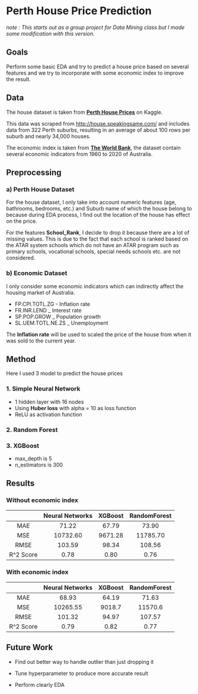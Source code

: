 # Perth House Price Prediction

*note* : *This starts out as a group project for Data Mining class but I made some modification with this version.*

## Goals

Perform some basic EDA and try to predict a house price based on several features and we try to incorporate with some economic index to improve the result.

## Data

The house dataset is taken from __[Perth House Prices](https://www.kaggle.com/datasets/syuzai/perth-house-prices)__ on Kaggle.

This data was scraped from http://house.speakingsame.com/ and includes data from 322 Perth suburbs, resulting in an average of about 100 rows per suburb and nearly 34,000 houses.

The economic index is taken from __[The World Bank](https://data.worldbank.org/country/AU)__, the dataset contain several economic indicators from 1960 to 2020 of Australia.

## Preprocessing

### a) Perth House Dataset
For the house dataset, I only take into account numeric features (age, bathrooms, bedrooms, etc.) and Suburb name of which the house belong to because during EDA process, I find out the location of the house has effect on the price.

For the features **School_Rank**, I decide to drop it because there are a lot of missing values. This is due to the fact that each school is ranked based on the ATAR system schools which do not have an ATAR program such as primary schools, vocational schools, special needs schools etc. are not considered.

### b) Economic Dataset
I only consider some economic indicators which can indirectly affect the housing market of Australia.

* FP.CPI.TOTL.ZG - Inflation rate
* FR.INR.LEND _ Interest rate
* SP.POP.GROW _ Population growth
* SL.UEM.TOTL.NE.ZS _ Unemployment

The **Inflation rate** will be used to scaled the price of the house from when it was sold to the current year.

## Method
Here I used 3 model to predict the house prices

### 1. Simple Neural Network

* 1 hidden layer with 16 nodes
* Using **Huber loss** with alpha = 10 as loss function
* ReLU as activation function

### 2. Random Forest


### 3. XGBoost

* max_depth is 5
* n_estimators is 300

## Results

### Without economic index

|  | Neural Networks   | XGBoost | RandomForest |
| :---:   | :---: | :---: | :---: |
| MAE | 71.22   | 67.79   | 73.90 |
| MSE | 10732.60   | 9671.28   | 11785.70 |
| RMSE | 103.59   | 98.34   | 108.56 |
| R^2 Score | 0.78   | 0.80   | 0.76 |

### With economic index

|  | Neural Networks   | XGBoost | RandomForest |
| :---:   | :---: | :---: | :---: |
| MAE | 68.93   | 64.19   | 71.63 |
| MSE | 10265.55   | 9018.7   | 11570.6 |
| RMSE | 101.32   | 94.97   | 107.57 |
| R^2 Score | 0.79   | 0.82   | 0.77 |

## Future Work

* Find out better way to handle outlier than just dropping it

* Tune hyperparameter to produce more accurate result

* Perform clearly EDA


